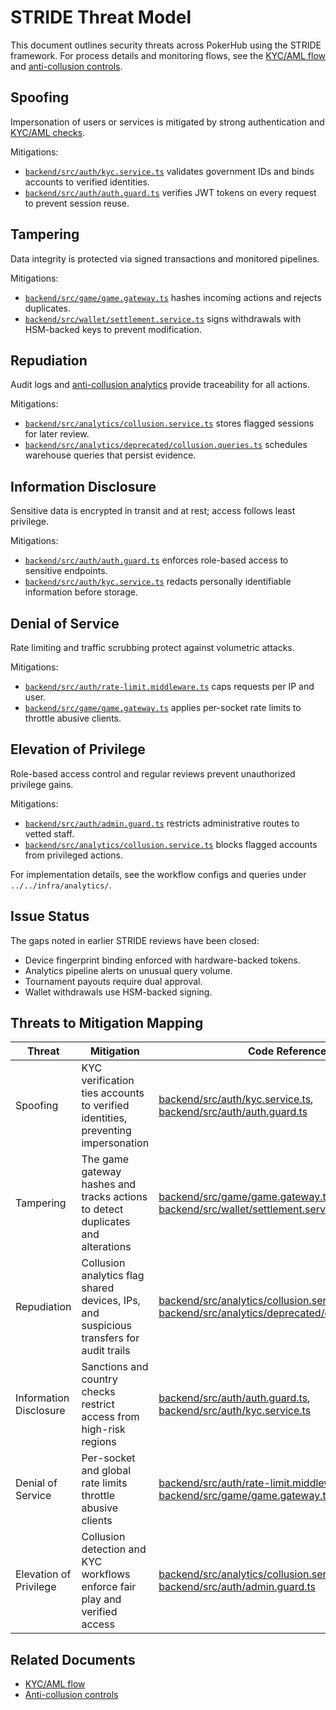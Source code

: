 # STRIDE Threat Model

This document outlines security threats across PokerHub using the STRIDE framework. For process
details and monitoring flows, see the [KYC/AML flow](../compliance/kyc-aml-flow.md) and
[anti-collusion controls](anti-collusion.md).

## Spoofing
Impersonation of users or services is mitigated by strong authentication and
[KYC/AML checks](../compliance/kyc-aml-flow.md).

Mitigations:
- [`backend/src/auth/kyc.service.ts`](../../backend/src/auth/kyc.service.ts) validates government IDs and binds accounts to verified identities.
- [`backend/src/auth/auth.guard.ts`](../../backend/src/auth/auth.guard.ts) verifies JWT tokens on every request to prevent session reuse.

## Tampering
Data integrity is protected via signed transactions and monitored pipelines.

Mitigations:
- [`backend/src/game/game.gateway.ts`](../../backend/src/game/game.gateway.ts) hashes incoming actions and rejects duplicates.
- [`backend/src/wallet/settlement.service.ts`](../../backend/src/wallet/settlement.service.ts) signs withdrawals with HSM-backed keys to prevent modification.

## Repudiation
Audit logs and [anti-collusion analytics](anti-collusion.md) provide traceability for all actions.

Mitigations:
- [`backend/src/analytics/collusion.service.ts`](../../backend/src/analytics/collusion.service.ts) stores flagged sessions for later review.
- [`backend/src/analytics/deprecated/collusion.queries.ts`](../../backend/src/analytics/deprecated/collusion.queries.ts) schedules warehouse queries that persist evidence.

## Information Disclosure
Sensitive data is encrypted in transit and at rest; access follows least privilege.

Mitigations:
- [`backend/src/auth/auth.guard.ts`](../../backend/src/auth/auth.guard.ts) enforces role-based access to sensitive endpoints.
- [`backend/src/auth/kyc.service.ts`](../../backend/src/auth/kyc.service.ts) redacts personally identifiable information before storage.

## Denial of Service
Rate limiting and traffic scrubbing protect against volumetric attacks.

Mitigations:
- [`backend/src/auth/rate-limit.middleware.ts`](../../backend/src/auth/rate-limit.middleware.ts) caps requests per IP and user.
- [`backend/src/game/game.gateway.ts`](../../backend/src/game/game.gateway.ts) applies per-socket rate limits to throttle abusive clients.

## Elevation of Privilege
Role-based access control and regular reviews prevent unauthorized privilege gains.

Mitigations:
- [`backend/src/auth/admin.guard.ts`](../../backend/src/auth/admin.guard.ts) restricts administrative routes to vetted staff.
- [`backend/src/analytics/collusion.service.ts`](../../backend/src/analytics/collusion.service.ts) blocks flagged accounts from privileged actions.

For implementation details, see the workflow configs and queries under `../../infra/analytics/`.

## Issue Status
The gaps noted in earlier STRIDE reviews have been closed:
- Device fingerprint binding enforced with hardware-backed tokens.
- Analytics pipeline alerts on unusual query volume.
- Tournament payouts require dual approval.
- Wallet withdrawals use HSM-backed signing.

## Threats to Mitigation Mapping

| Threat | Mitigation | Code Reference |
| --- | --- | --- |
| Spoofing | KYC verification ties accounts to verified identities, preventing impersonation | [backend/src/auth/kyc.service.ts](../../backend/src/auth/kyc.service.ts), [backend/src/auth/auth.guard.ts](../../backend/src/auth/auth.guard.ts) |
| Tampering | The game gateway hashes and tracks actions to detect duplicates and alterations | [backend/src/game/game.gateway.ts](../../backend/src/game/game.gateway.ts), [backend/src/wallet/settlement.service.ts](../../backend/src/wallet/settlement.service.ts) |
| Repudiation | Collusion analytics flag shared devices, IPs, and suspicious transfers for audit trails | [backend/src/analytics/collusion.service.ts](../../backend/src/analytics/collusion.service.ts), [backend/src/analytics/deprecated/collusion.queries.ts](../../backend/src/analytics/deprecated/collusion.queries.ts) |
| Information Disclosure | Sanctions and country checks restrict access from high-risk regions | [backend/src/auth/auth.guard.ts](../../backend/src/auth/auth.guard.ts), [backend/src/auth/kyc.service.ts](../../backend/src/auth/kyc.service.ts) |
| Denial of Service | Per-socket and global rate limits throttle abusive clients | [backend/src/auth/rate-limit.middleware.ts](../../backend/src/auth/rate-limit.middleware.ts), [backend/src/game/game.gateway.ts](../../backend/src/game/game.gateway.ts) |
| Elevation of Privilege | Collusion detection and KYC workflows enforce fair play and verified access | [backend/src/analytics/collusion.service.ts](../../backend/src/analytics/collusion.service.ts), [backend/src/auth/admin.guard.ts](../../backend/src/auth/admin.guard.ts) |

## Related Documents

- [KYC/AML flow](../compliance/kyc-aml-flow.md)
- [Anti-collusion controls](anti-collusion.md)
